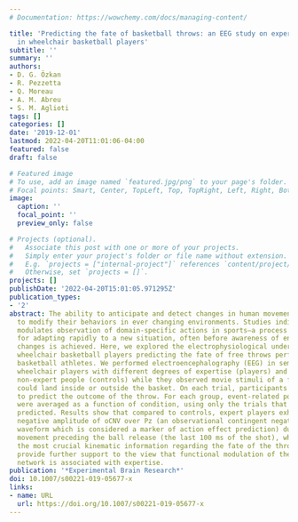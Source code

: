 ```yaml
---
# Documentation: https://wowchemy.com/docs/managing-content/

title: 'Predicting the fate of basketball throws: an EEG study on expert action prediction
  in wheelchair basketball players'
subtitle: ''
summary: ''
authors:
- D. G. Özkan
- R. Pezzetta
- Q. Moreau
- A. M. Abreu
- S. M. Aglioti
tags: []
categories: []
date: '2019-12-01'
lastmod: 2022-04-20T11:01:06-04:00
featured: false
draft: false

# Featured image
# To use, add an image named `featured.jpg/png` to your page's folder.
# Focal points: Smart, Center, TopLeft, Top, TopRight, Left, Right, BottomLeft, Bottom, BottomRight.
image:
  caption: ''
  focal_point: ''
  preview_only: false

# Projects (optional).
#   Associate this post with one or more of your projects.
#   Simply enter your project's folder or file name without extension.
#   E.g. `projects = ["internal-project"]` references `content/project/deep-learning/index.md`.
#   Otherwise, set `projects = []`.
projects: []
publishDate: '2022-04-20T15:01:05.971295Z'
publication_types:
- '2'
abstract: The ability to anticipate and detect changes in human movement helps people
  to modify their behaviors in ever changing environments. Studies indicate that expertise
  modulates observation of domain-specific actions in sports—a process that is crucial
  for adapting rapidly to a new situation, often before awareness of environmental
  changes is achieved. Here, we explored the electrophysiological underpinnings of
  wheelchair basketball players predicting the fate of free throws performed by wheelchair
  basketball athletes. We performed electroencephalography (EEG) in semi-professional
  wheelchair players with different degrees of expertise (players) and in ambulant,
  non-expert people (controls) while they observed movie stimuli of a free throw that
  could land inside or outside the basket. On each trial, participants were asked
  to predict the outcome of the throw. For each group, event-related potentials (ERPs)
  were averaged as a function of condition, using only the trials that were correctly
  predicted. Results show that compared to controls, expert players exhibit a greater
  negative amplitude of oCNV over Pz (an observational contingent negative variation-like
  waveform which is considered a marker of action effect prediction) during the wrist
  movement preceding the ball release (the last 100 ms of the shot), which carries
  the most crucial kinematic information regarding the fate of the throw. Our data
  provide further support to the view that functional modulation of the action observation
  network is associated with expertise.
publication: '*Experimental Brain Research*'
doi: 10.1007/s00221-019-05677-x
links:
- name: URL
  url: https://doi.org/10.1007/s00221-019-05677-x
---
```

